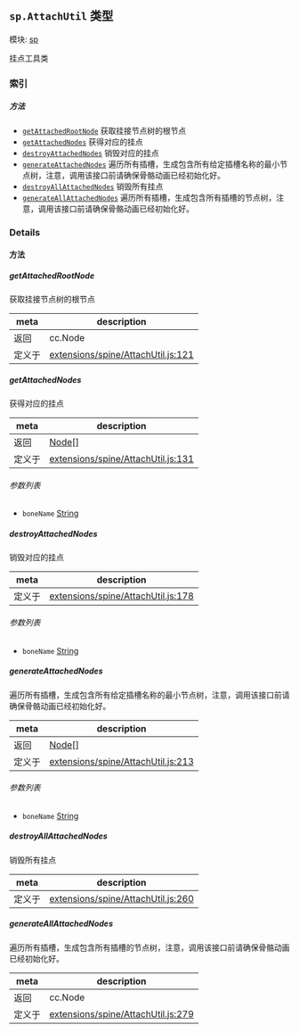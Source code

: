 ## `sp.AttachUtil` 类型



模块: [sp](../modules/sp.md)


挂点工具类



### 索引



##### 方法

  - [`getAttachedRootNode`](#getattachedrootnode) 获取挂接节点树的根节点
  - [`getAttachedNodes`](#getattachednodes) 获得对应的挂点
  - [`destroyAttachedNodes`](#destroyattachednodes) 销毁对应的挂点
  - [`generateAttachedNodes`](#generateattachednodes) 遍历所有插槽，生成包含所有给定插槽名称的最小节点树，注意，调用该接口前请确保骨骼动画已经初始化好。
  - [`destroyAllAttachedNodes`](#destroyallattachednodes) 销毁所有挂点
  - [`generateAllAttachedNodes`](#generateallattachednodes) 遍历所有插槽，生成包含所有插槽的节点树，注意，调用该接口前请确保骨骼动画已经初始化好。



### Details




<!-- Method Block -->
#### 方法


##### getAttachedRootNode

获取挂接节点树的根节点

| meta | description |
|------|-------------|
| 返回 | cc.Node 
| 定义于 | [extensions/spine/AttachUtil.js:121](https://github.com/cocos-creator/engine/blob/efe6330ab64803299d3b7fecde039ffed2d9e696/extensions/spine/AttachUtil.js#L121) |



##### getAttachedNodes

获得对应的挂点

| meta | description |
|------|-------------|
| 返回 | <a href="../classes/Node.html" class="crosslink">Node[]</a> 
| 定义于 | [extensions/spine/AttachUtil.js:131](https://github.com/cocos-creator/engine/blob/efe6330ab64803299d3b7fecde039ffed2d9e696/extensions/spine/AttachUtil.js#L131) |

###### 参数列表
- `boneName` <a href="https://developer.mozilla.org/en/JavaScript/Reference/Global_Objects/String" class="crosslink external" target="_blank">String</a> 


##### destroyAttachedNodes

销毁对应的挂点

| meta | description |
|------|-------------|
| 定义于 | [extensions/spine/AttachUtil.js:178](https://github.com/cocos-creator/engine/blob/efe6330ab64803299d3b7fecde039ffed2d9e696/extensions/spine/AttachUtil.js#L178) |

###### 参数列表
- `boneName` <a href="https://developer.mozilla.org/en/JavaScript/Reference/Global_Objects/String" class="crosslink external" target="_blank">String</a> 


##### generateAttachedNodes

遍历所有插槽，生成包含所有给定插槽名称的最小节点树，注意，调用该接口前请确保骨骼动画已经初始化好。

| meta | description |
|------|-------------|
| 返回 | <a href="../classes/Node.html" class="crosslink">Node[]</a> 
| 定义于 | [extensions/spine/AttachUtil.js:213](https://github.com/cocos-creator/engine/blob/efe6330ab64803299d3b7fecde039ffed2d9e696/extensions/spine/AttachUtil.js#L213) |

###### 参数列表
- `boneName` <a href="https://developer.mozilla.org/en/JavaScript/Reference/Global_Objects/String" class="crosslink external" target="_blank">String</a> 


##### destroyAllAttachedNodes

销毁所有挂点

| meta | description |
|------|-------------|
| 定义于 | [extensions/spine/AttachUtil.js:260](https://github.com/cocos-creator/engine/blob/efe6330ab64803299d3b7fecde039ffed2d9e696/extensions/spine/AttachUtil.js#L260) |



##### generateAllAttachedNodes

遍历所有插槽，生成包含所有插槽的节点树，注意，调用该接口前请确保骨骼动画已经初始化好。

| meta | description |
|------|-------------|
| 返回 | cc.Node 
| 定义于 | [extensions/spine/AttachUtil.js:279](https://github.com/cocos-creator/engine/blob/efe6330ab64803299d3b7fecde039ffed2d9e696/extensions/spine/AttachUtil.js#L279) |




